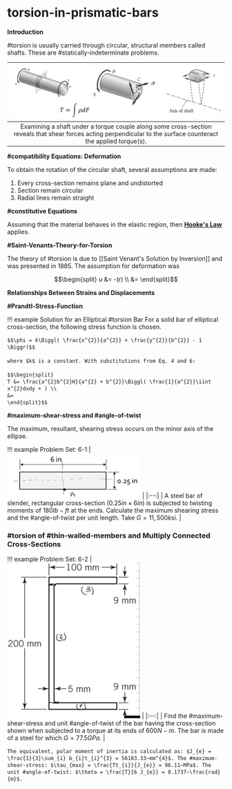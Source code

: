 # torsion-in-prismatic-bars

**Introduction**

#torsion is usually carried through circular, structural members called shafts. These are #statically-indeterminate problems.

| ![](../../../attachments/engr-727-001-advanced-mechanics-of-materials/equilibrium_conditions_220414_122644_EST.png) |
|:--:|
| Examining a shaft under a torque couple along some cross-section reveals that shear forces acting perpendicular to the surface counteract the applied torque(s). |

**#compatibility Equations: Deformation**

To obtain the rotation of the circular shaft, several assumptions are made:
1. Every cross-section remains plane and undistorted
2. Section remain circular
3. Radial lines remain straight

**#constitutive Equations**

Assuming that the material behaves in the elastic region, then **[Hooke's Law](hookes-law.md)** applies.

**#Saint-Venants-Theory-for-Torsion**

The theory of #torsion is due to [[Saint Venant's Solution by Inversion]] and was presented in 1885. The assumption for deformation was

$$\begin{split}
u &= -(r) \\
 &=
\end{split}$$

**Relationships Between Strains and Displacements**

**#Prandtl-Stress-Function**

!!! example Solution for an Elliptical #torsion Bar
    For a solid bar of elliptical cross-section, the following stress function is chosen.

    $$\phi = k\Biggl( \frac{x^{2}}{a^{2}} + \frac{y^{2}}{b^{2}} - 1 \Biggr)$$

    where $k$ is a constant. With substitutions from Eq. 4 and 6:

    $$\begin{split}
    T &= \frac{a^{2}b^{2}H}{a^{2} + b^{2}}\Biggl( \frac{1}{a^{2}}\iint x^{2}dxdy + ) \\
    &=
    \end{split}$$

**#maximum-shear-stress and #angle-of-twist**

The maximum, resultant, shearing stress occurs on the minor axis of the ellipse.

!!! example Problem Set: 6-1
    | ![](../../../attachments/engr-727-001-advanced-mechanics-of-materials/6-1-problem_statement_220414_131208_EST.png) |
    |:--:|
    | A steel bar of slender, rectangular cross-section ($0.25 in \times 6 in$) is subjected to twisting moments of $180 lb-ft$ at the ends. Calculate the maximum shearing stress and the #angle-of-twist per unit length. Take $G = 11,500 ksi$. |

### #torsion of #thin-walled-members and Multiply Connected Cross-Sections
!!! example Problem Set: 6-2
    | ![](../../../attachments/engr-727-001-advanced-mechanics-of-materials/6-2-problem_statement_220419_125750_EST.png) |
    |:--:|
    | Find the #maximum-shear-stress and unit #angle-of-twist of the bar having the cross-section shown when subjected to a torque at its ends of $600 N-m$. The bar is made of a steel for which $G = 77.5 GPa$. |

    The equivalent, polar moment of inertia is calculated as: $J_{e} = \frac{1}{3}\sum_{i} b_{i}t_{i}^{3} = 56183.33~mm^{4}$. The #maximum-shear-stress: $\tau_{max} = \frac{Tt_{i}}{J_{e}} = 96.11~MPa$. The unit #angle-of-twist: $\theta = \frac{T}{6 J_{e}} = 0.1737~\frac{rad}{m}$.